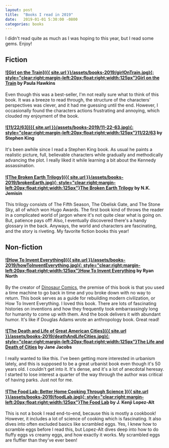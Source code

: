 ```yaml
---
layout: post
title:  "Books I read in 2019"
date:   2019-01-01 5:30:00 -0800
categories: books
---
```


I didn't read quite as much as I was hoping to this year, but I read some gems. Enjoy!

## Fiction

#### [![Girl on the Train]({{ site.url }}/assets/books-2019/girlOnTrain.jpg){: style="clear:right;margin-left:20px;float:right;width:125px"}](https://www.amazon.com/dp/1594634025/)[Girl on the Train]( https://www.amazon.com/dp/1594634025/) by Paula Hawkins
Even though this was a best-seller, I'm not really sure what to think of this book. It was a breeze to read through, the structure of the characters' perspectives was clever, and it had me guessing until the end. However, I occasionally found the characters actions frustrating and annoying, which clouded my enjoyment of the book. 


#### [![11/22/63]({{ site.url }}/assets/books-2019/11-22-63.jpg){: style="clear:right;margin-left:20px;float:right;width:125px"}](https://www.amazon.com/dp/1451627297/)[11/22/63](https://www.amazon.com/dp/1451627297/) by Stephen King
It's been awhile since I read a Stephen King book. As usual he paints a realistic picture, full, believable characters while gradually and methodically advancing the plot. I really liked it while learning a bit about the Kennedy assassination.

#### [![The Broken Earth Trilogy]({{ site.url }}/assets/books-2019/brokenEarth.jpg){: style="clear:right;margin-left:20px;float:right;width:125px"}](https://www.amazon.com/dp/031652719X/)[The Broken Earth Trilogy](https://www.amazon.com/dp/031652719X/) by N.K. Jemisin
This trilogy consists of The Fifth Season, The Obelisk Gate, and The Stone Sky, all of which won Hugo Awards. The first book kind of throws the reader in a complicated world of jargon where it's not quite clear what is going on. But, patience pays off! Also, I eventually discovered there's a handy glossary in the back. Anyways, the world and characters are fascinating, and the story is riveting. My favorite fiction books this year!



## Non-fiction

#### [![How To Invent Everything]({{ site.url }}/assets/books-2019/howToInventEverything.jpg){: style="clear:right;margin-left:20px;float:right;width:125px"}](https://www.amazon.com/dp/073522014X/)[How To Invent Everything]( https://www.amazon.com/dp/073522014X/) by Ryan North
By the creator of [Dinosaur Comics](https://www.qwantz.com/), the premise of this book is that you used a time machine to go back in time and you broke down with no way to return. This book serves as a guide for rebuilding modern civilization, or How To Invent Everything. I loved this book. There are lots of fascinating histories on inventions and how they frequently took embarrassingly long for humanity to come up with them. And the book delivers it with abundant humor. It's like if Douglas Adams wrote an anthropology book. Great read!


#### [![The Death and Life of Great American Cities]({{ site.url }}/assets/books-2019/deathAndLifeCities.jpg){: style="clear:right;margin-left:20px;float:right;width:125px"}](https://www.amazon.com/dp/B006XEAHO6/)[The Life and Death of Cities]( https://www.amazon.com/dp/B006XEAHO6/) by Jane Jacobs
I really wanted to like this. I've been getting more interested in urbanism lately, and this is supposed to be a great urbanist book even though it's 50 years old. I couldn't get into it. It's dense, and it's a lot of anecdotal heresay. I started to lose interest a quarter of the way through the author was critical of having parks. Just not for me.


#### [![The Food Lab: Better Home Cooking Through Science ]({{ site.url }}/assets/books-2019/foodLab.jpg){: style="clear:right;margin-left:20px;float:right;width:125px"}](https://www.amazon.com/dp/B00TG24C34/)[The Food Lab]( https://www.amazon.com/dp/B00TG24C34/) by J. Kenji Lopez-Alt
This is not a book I read end-to-end, because this is mostly a cookbook! However, it includes a lot of science of cooking which is fascinating. It also dives into often excluded basics like scrambled eggs. Yes, I knew how to scramble eggs before I read this, but Lopez-Alt dives deep into how to do fluffy eggs vs creamy eggs, and how exactly it works. My scrambled eggs are fluffier than they've ever been! 






